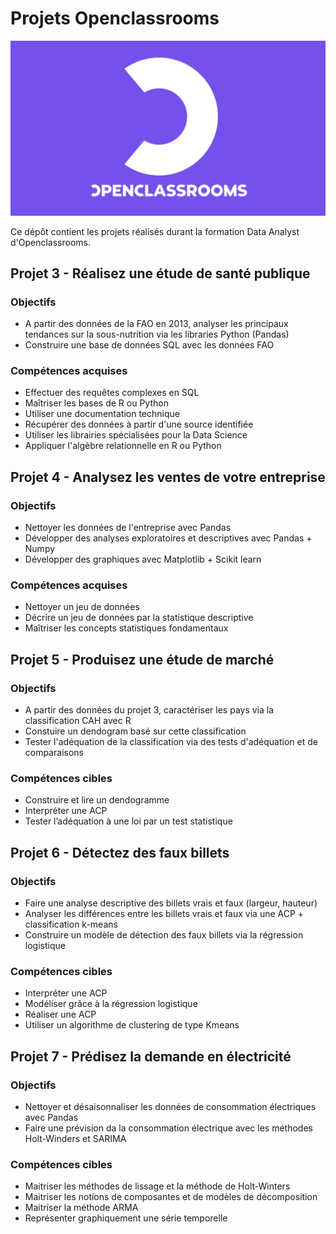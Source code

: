 # Projets Openclassrooms
![logo](Openclassrooms_logo.png)

Ce dépôt contient les projets réalisés durant la formation Data Analyst d'Openclassrooms.


## Projet 3 - Réalisez une étude de santé publique
### Objectifs
* A partir des données de la FAO en 2013, analyser les principaux tendances sur la sous-nutrition via les libraries Python (Pandas)
* Construire une base de données SQL avec les données FAO

### Compétences acquises
* Effectuer des requêtes complexes en SQL
* Maîtriser les bases de R ou Python
* Utiliser une documentation technique
* Récupérer des données à partir d'une source identifiée 
* Utiliser les librairies spécialisées pour la Data Science 
* Appliquer l'algèbre relationnelle en R ou Python

## Projet 4 - Analysez les ventes de votre entreprise
### Objectifs
* Nettoyer les données de l'entreprise avec Pandas
* Développer des analyses exploratoires et descriptives avec Pandas + Numpy
* Développer des graphiques avec Matplotlib + Scikit learn
  
### Compétences acquises
* Nettoyer un jeu de données
* Décrire un jeu de données par la statistique descriptive 
* Maîtriser les concepts statistiques fondamentaux

## Projet 5 - Produisez une étude de marché
### Objectifs
* A partir des données du projet 3, caractériser les pays via la classification CAH avec R
* Constuire un dendogram basé sur cette classification
* Tester l'adéquation de la classification via des tests d'adéquation et de comparaisons
  
### Compétences cibles
* Construire et lire un dendogramme
* Interpréter une ACP
* Tester l’adéquation à une loi par un test statistique

## Projet 6 - Détectez des faux billets
### Objectifs
* Faire une analyse descriptive des billets vrais et faux (largeur, hauteur)
* Analyser les différences entre les billets vrais et faux via une ACP + classification k-means
* Construire un modèle de détection des faux billets via la régression logistique

### Compétences cibles
* Interpréter une ACP
* Modéliser grâce à la régression logistique
* Réaliser une ACP
* Utiliser un algorithme de clustering de type Kmeans


## Projet 7 - Prédisez la demande en électricité
### Objectifs
* Nettoyer et désaisonnaliser les données de consommation électriques avec Pandas
* Faire une prévision da la consommation électrique avec les méthodes Holt-Winders et SARIMA

### Compétences cibles
* Maitriser les méthodes de lissage et la méthode de Holt-Winters 
* Maitriser les notions de composantes et de modèles de décomposition 
* Maitriser la méthode ARMA
* Représenter graphiquement une série temporelle
